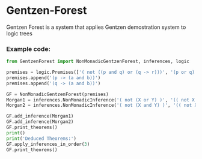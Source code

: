# Gentzen-Forest
Gentzen Forest is a system that applies Gentzen demostration system to logic trees

### Example code:
```python
from GentzenForest import NonMonadicGentzenForest, inferences, logic

premises = logic.Premises(['( not ((p and q) or (q -> r)))', '(p or q)'])
premises.append('(p -> (a and b))')
premises.append('(q -> (a and b))')

GF = NonMonadicGentzenForest(premises)
Morgan1 = inferences.NonMonadicInference('( not (X or Y) )', '(( not X ) and ( not Y))')
Morgan2 = inferences.NonMonadicInference('( not (X and Y) )', '(( not X ) or ( not Y))')

GF.add_inference(Morgan1)
GF.add_inference(Morgan2)
GF.print_theorems()
print()
print('Deduced Theorems:')
GF.apply_inferences_in_order(3)
GF.print_theorems()
```
